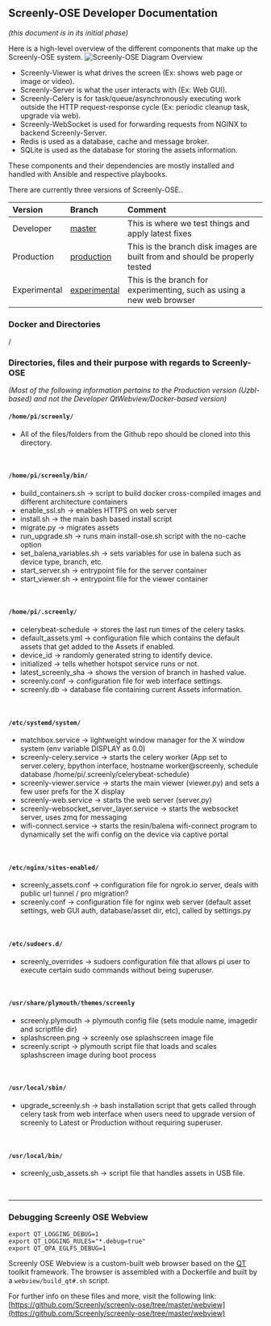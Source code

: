 ## Screenly-OSE Developer Documentation
_(this document is in its initial phase)_

Here is a high-level overview of the different components that make up the Screenly-OSE system.
![Screenly-OSE Diagram Overview](https://raw.githubusercontent.com/screenly/screenly-ose/master/docs/images/screenly-ose-diagram-overview.png)

* Screenly-Viewer is what drives the screen (Ex: shows web page or image or video).
* Screenly-Server is what the user interacts with (Ex: Web GUI).
* Screenly-Celery is for task/queue/asynchronously executing work outside the HTTP request-response cycle (Ex: periodic cleanup task, upgrade via web).
* Screenly-WebSocket is used for forwarding requests from NGINX to backend Screenly-Server.
* Redis is used as a database, cache and message broker.
* SQLite is used as the database for storing the assets information.

These components and their dependencies are mostly installed and handled with Ansible and respective playbooks.

There are currently three versions of Screenly-OSE..

| Version       | Branch     | Comment    |
| :------------- | :---------- | :----------- |
|  Developer | [master](https://github.com/Screenly/screenly-ose)   | This is where we test things and apply latest fixes   |
|  Production | [production](https://github.com/Screenly/screenly-ose/tree/production)   | This is the branch disk images are built from and should be properly tested    |
|  Experimental | [experimental](https://github.com/Screenly/screenly-ose/tree/experimental)   | This is the branch for experimenting, such as using a new web browser    |


### Docker and Directories

/

### Directories, files and their purpose with regards to Screenly-OSE
_(Most of the following information pertains to the Production version (Uzbl-based) and not the Developer QtWebview/Docker-based version)_


#### `/home/pi/screenly/`
- All of the files/folders from the Github repo should be cloned into this directory.
<br>

#### `/home/pi/screenly/bin/`
- build_containers.sh -> script to build docker cross-compiled images and different architecture containers
- enable_ssl.sh -> enables HTTPS on web server
- install.sh -> the main bash based install script
- migrate.py -> migrates assets
- run_upgrade.sh -> runs main install-ose.sh script with the no-cache option
- set_balena_variables.sh -> sets variables for use in balena such as device type, branch, etc.
- start_server.sh -> entrypoint file for the server container
- start_viewer.sh -> entrypoint file for the viewer container
<br>

#### `/home/pi/.screenly/`
- celerybeat-schedule -> stores the last run times of the celery tasks.
- default_assets.yml -> configuration file which contains the default assets that get added to the Assets if enabled.
- device_id -> randomly generated string to identify device.
- initialized -> tells whether hotspot service runs or not.
- latest_screenly_sha -> shows the version of branch in hashed value.
- screenly.conf -> configuration file for web interface settings.
- screenly.db -> database file containing current Assets information.
<br>

#### `/etc/systemd/system/`
- matchbox.service -> lightweight window manager for the X window system (env variable DISPLAY as 0.0)
- screenly-celery.service -> starts the celery worker (App set to server.celery, bpython interface, hostname worker@screenly, schedule database /home/pi/.screenly/celerybeat-schedule)
- screenly-viewer.service -> starts the main viewer (viewer.py) and sets a few user prefs for the X display
- screenly-web.service -> starts the web server (server.py)
- screenly-websocket_server_layer.service -> starts the websocket server, uses zmq for messaging
- wifi-connect.service -> starts the resin/balena wifi-connect program to dynamically set the wifi config on the device via captive portal
<br>

#### `/etc/nginx/sites-enabled/`
- screenly_assets.conf -> configuration file for ngrok.io server, deals with public url tunnel / pro migration?
- screenly.conf -> configuration file for nginx web server (default asset settings, web GUI auth, database/asset dir, etc), called by settings.py
<br>

#### `/etc/sudoers.d/`
- screenly_overrides -> sudoers configuration file that allows pi user to execute certain sudo commands without being superuser.
<br>

#### `/usr/share/plymouth/themes/screenly`
- screenly.plymouth -> plymouth config file (sets module name, imagedir and scriptfile dir)
- splashscreen.png -> screenly ose splashscreen image file
- screenly.script -> plymouth script file that loads and scales splashscreen image during boot process
<br>

#### `/usr/local/sbin/`
- upgrade_screenly.sh -> bash installation script that gets called through celery task from web interface when users need to upgrade version of screenly to Latest or Production without requiring superuser.
<br>

#### `/usr/local/bin/`
- screenly_usb_assets.sh -> script file that handles assets in USB file.
<br>

---


### Debugging Screenly OSE Webview

```
export QT_LOGGING_DEBUG=1
export QT_LOGGING_RULES="*.debug=true"
export QT_QPA_EGLFS_DEBUG=1
```

Screenly OSE Webview is a custom-built web browser based on the [QT](https://www.qt.io/) toolkit framework.
The browser is assembled with a Dockerfile and built by a `webview/build_qt#.sh` script.

For further info on these files and more, visit the following link: [https://github.com/Screenly/screenly-ose/tree/master/webview](https://github.com/Screenly/screenly-ose/tree/master/webview)

